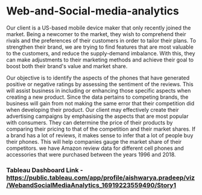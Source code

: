 # Web-and-Social-media-analytics

Our client is a US-based mobile device maker that only recently joined the market. Being a newcomer to the market, they wish to comprehend their rivals and the preferences of their customers in order to tailor their plans. To strengthen their brand, we are trying to find features that are most valuable to the customers, and reduce the supply-demand imbalance. With this, they can make adjustments to their marketing methods and achieve their goal to boost both their brand's value and market share.


Our objective is to identify the aspects of the phones that have generated positive or negative ratings by assessing the sentiment of the reviews. This will assist business in including or enhancing those specific aspects when creating a new product. Since the data pertains to competing brands, the business will gain from not making the same error that their competition did when developing their product.
Our client may effectively create their advertising campaigns by emphasising the aspects that are most popular with consumers.
They can determine the price of their products by comparing their pricing to that of the competition and their market shares.
If a brand has a lot of reviews, it makes sense to infer that a lot of people buy their phones. This will help companies gauge the market share of their competitors.
we have Amazon review data for different cell phones and accessories that were purchased between the years 1996 and 2018. 


### Tableau Dashboard Link - https://public.tableau.com/app/profile/aishwarya.pradeep/viz/WebandSocialMediaAnalytics_16919223559490/Story1
